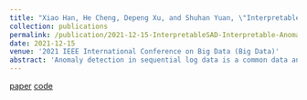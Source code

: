 ```yaml
---
title: "Xiao Han, He Cheng, Depeng Xu, and Shuhan Yuan, \"InterpretableSAD: Interpretable Anomaly Detection in Sequential Log Data\". "
collection: publications
permalink: /publication/2021-12-15-InterpretableSAD-Interpretable-Anomaly-Detection-in-Sequential-Log-Data
date: 2021-12-15
venue: '2021 IEEE International Conference on Big Data (Big Data)'
abstract: 'Anomaly detection in sequential log data is a common data analysis task as it contributes to detecting critical information, such as malfunctions of systems. However, due to the scarcity of anomalies, the traditional supervised learning approaches cannot be applied for anomaly detection tasks. Meanwhile, most of the existing studies only focus on identifying the anomalous log sequences and cannot further detect the anomalous events in a sequence. In this work, we present InterpretableSAD, an interpretable log anomaly detection framework that can achieve both anomalous sequence and fine-grained event detection. Given a set of normal log sequences, we propose a data augmentation strategy to generate a set of anomalous sequences via negative sampling so that we can train a binary classification model based on the observed normal sequences and the generated anomalous sequences. After training, the classification model is able to detect real anomalous log sequences. We then consider the anomalous event detection as a model interpretation problem and apply an interpretable machine learning technique in a novel way to detect which parts of the sequences, a.k.a, anomalous events, lead to anomalous issues. Experimental results on three log datasets show the effectiveness of our proposed framework.'
---
```


[paper](http://ieeexplore.ieee.org/abstract/document/9671642)
[code](https://github.com/hanxiao0607/InterpretableSAD)
